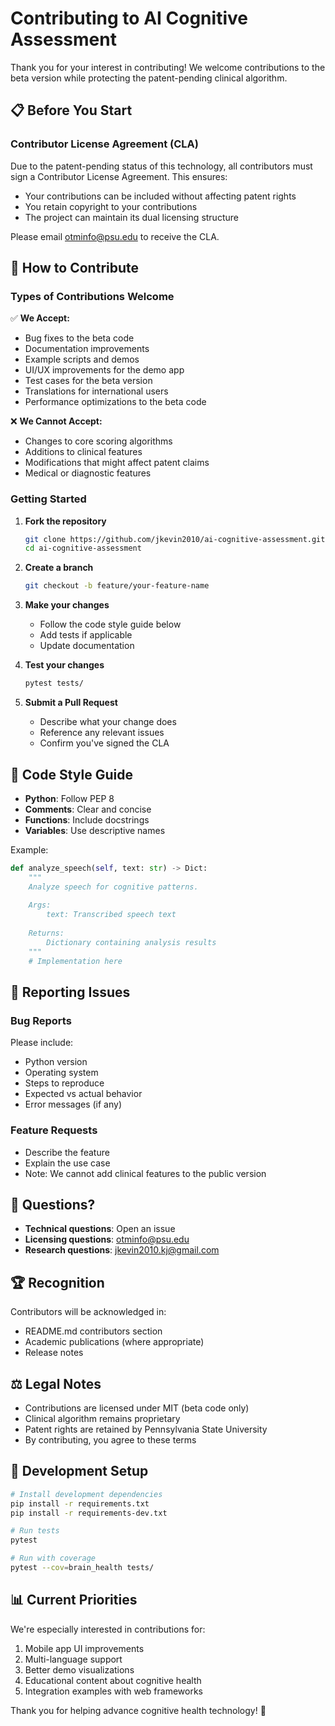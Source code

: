 # Contributing to AI Cognitive Assessment

Thank you for your interest in contributing! We welcome contributions to the beta version while protecting the patent-pending clinical algorithm.

## 📋 Before You Start

### Contributor License Agreement (CLA)
Due to the patent-pending status of this technology, all contributors must sign a Contributor License Agreement. This ensures:
- Your contributions can be included without affecting patent rights
- You retain copyright to your contributions
- The project can maintain its dual licensing structure

Please email otminfo@psu.edu to receive the CLA.

## 🤝 How to Contribute

### Types of Contributions Welcome

✅ **We Accept:**
- Bug fixes to the beta code
- Documentation improvements
- Example scripts and demos
- UI/UX improvements for the demo app
- Test cases for the beta version
- Translations for international users
- Performance optimizations to the beta code

❌ **We Cannot Accept:**
- Changes to core scoring algorithms
- Additions to clinical features
- Modifications that might affect patent claims
- Medical or diagnostic features

### Getting Started

1. **Fork the repository**
   ```bash
   git clone https://github.com/jkevin2010/ai-cognitive-assessment.git
   cd ai-cognitive-assessment
   ```

2. **Create a branch**
   ```bash
   git checkout -b feature/your-feature-name
   ```

3. **Make your changes**
   - Follow the code style guide below
   - Add tests if applicable
   - Update documentation

4. **Test your changes**
   ```bash
   pytest tests/
   ```

5. **Submit a Pull Request**
   - Describe what your change does
   - Reference any relevant issues
   - Confirm you've signed the CLA

## 📝 Code Style Guide

- **Python**: Follow PEP 8
- **Comments**: Clear and concise
- **Functions**: Include docstrings
- **Variables**: Use descriptive names

Example:
```python
def analyze_speech(self, text: str) -> Dict:
    """
    Analyze speech for cognitive patterns.
    
    Args:
        text: Transcribed speech text
        
    Returns:
        Dictionary containing analysis results
    """
    # Implementation here
```

## 🐛 Reporting Issues

### Bug Reports
Please include:
- Python version
- Operating system
- Steps to reproduce
- Expected vs actual behavior
- Error messages (if any)

### Feature Requests
- Describe the feature
- Explain the use case
- Note: We cannot add clinical features to the public version

## 💬 Questions?

- **Technical questions**: Open an issue
- **Licensing questions**: otminfo@psu.edu
- **Research questions**: jkevin2010.kj@gmail.com

## 🏆 Recognition

Contributors will be acknowledged in:
- README.md contributors section
- Academic publications (where appropriate)
- Release notes

## ⚖️ Legal Notes

- Contributions are licensed under MIT (beta code only)
- Clinical algorithm remains proprietary
- Patent rights are retained by Pennsylvania State University
- By contributing, you agree to these terms

## 🚀 Development Setup

```bash
# Install development dependencies
pip install -r requirements.txt
pip install -r requirements-dev.txt

# Run tests
pytest

# Run with coverage
pytest --cov=brain_health tests/
```

## 📊 Current Priorities

We're especially interested in contributions for:
1. Mobile app UI improvements
2. Multi-language support
3. Better demo visualizations
4. Educational content about cognitive health
5. Integration examples with web frameworks

Thank you for helping advance cognitive health technology! 🧠
